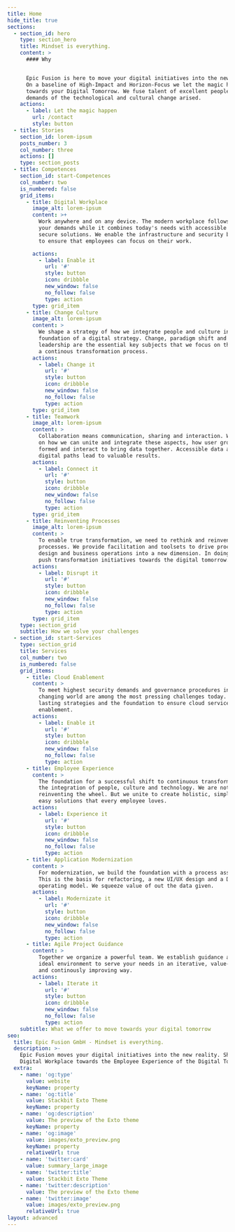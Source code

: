 ```yaml
---
title: Home
hide_title: true
sections:
  - section_id: hero
    type: section_hero
    title: Mindset is everything.
    content: >
      #### Why


      Epic Fusion is here to move your digital initiatives into the new reality.
      On a baseline of High-Impact and Horizon-Focus we let the magic happen 
      towards your Digital Tomorrow. We fuse talent of excellent people with the
      demands of the technological and cultural change arised.
    actions:
      - label: Let the magic happen
        url: /contact
        style: button
  - title: Stories
    section_id: lorem-ipsum
    posts_number: 3
    col_number: three
    actions: []
    type: section_posts
  - title: Competences
    section_id: start-Competences
    col_number: two
    is_numbered: false
    grid_items:
      - title: Digital Workplace
        image_alt: lorem-ipsum
        content: >+
          Work anywhere and on any device. The modern workplace follows you and
          your demands while it combines today's needs with accessible and
          secure solutions. We enable the infrastructure and security baselines
          to ensure that employees can focus on their work.

        actions:
          - label: Enable it
            url: '#'
            style: button
            icon: dribbble
            new_window: false
            no_follow: false
            type: action
        type: grid_item
      - title: Change Culture
        image_alt: lorem-ipsum
        content: >
          We shape a strategy of how we integrate people and culture into the
          foundation of a digital strategy. Change, paradigm shift and
          leadership are the essential key subjects that we focus on throughout
          a continous transformation process.
        actions:
          - label: Change it
            url: '#'
            style: button
            icon: dribbble
            new_window: false
            no_follow: false
            type: action
        type: grid_item
      - title: Teamwork
        image_alt: lorem-ipsum
        content: >
          Collaboration means communication, sharing and interaction. We focus
          on how we can unite and integrate these aspects, how user groups are
          formed and interact to bring data together. Accessible data and short
          digital paths lead to valuable results.
        actions:
          - label: Connect it
            url: '#'
            style: button
            icon: dribbble
            new_window: false
            no_follow: false
            type: action
        type: grid_item
      - title: Reinventing Processes
        image_alt: lorem-ipsum
        content: >
          To enable true transformation, we need to rethink and reinvent
          processes. We provide facilitation and toolsets to drive process
          design and business operations into a new dimension. In doing so, we
          push transformation initiatives towards the digital tomorrow.
        actions:
          - label: Disrupt it
            url: '#'
            style: button
            icon: dribbble
            new_window: false
            no_follow: false
            type: action
        type: grid_item
    type: section_grid
    subtitle: How we solve your challenges
  - section_id: start-Services
    type: section_grid
    title: Services
    col_number: two
    is_numbered: false
    grid_items:
      - title: Cloud Enablement
        content: >
          To meet highest security demands and governance procedures in a daily
          changing world are among the most pressing challenges today. We build
          lasting strategies and the foundation to ensure cloud service
          enablement.
        actions:
          - label: Enable it
            url: '#'
            style: button
            icon: dribbble
            new_window: false
            no_follow: false
            type: action
      - title: Employee Experience
        content: >
          The foundation for a successful shift to continuous transformation is
          the integration of people, culture and technology. We are not
          reinventing the wheel. But we unite to create holistic, simple and
          easy solutions that every employee loves.
        actions:
          - label: Experience it
            url: '#'
            style: button
            icon: dribbble
            new_window: false
            no_follow: false
            type: action
      - title: Application Modernization
        content: >
          For modernization, we build the foundation with a process assessment.
          This is the basis for refactoring, a new UI/UX design and a DevOps
          operating model. We squeeze value of out the data given.
        actions:
          - label: Modernizate it
            url: '#'
            style: button
            icon: dribbble
            new_window: false
            no_follow: false
            type: action
      - title: Agile Project Guidance
        content: >
          Together we organize a powerful team. We establish guidance and the
          ideal environment to serve your needs in an iterative, value-oriented
          and continously improving way.
        actions:
          - label: Iterate it
            url: '#'
            style: button
            icon: dribbble
            new_window: false
            no_follow: false
            type: action
    subtitle: What we offer to move towards your digital tomorrow
seo:
  title: Epic Fusion GmbH - Mindset is everything.
  description: >-
    Epic Fusion moves your digital initiatives into the new reality. Shape your
    Digital Workplace towards the Employee Experience of the Digital Tomorrow!
  extra:
    - name: 'og:type'
      value: website
      keyName: property
    - name: 'og:title'
      value: Stackbit Exto Theme
      keyName: property
    - name: 'og:description'
      value: The preview of the Exto theme
      keyName: property
    - name: 'og:image'
      value: images/exto_preview.png
      keyName: property
      relativeUrl: true
    - name: 'twitter:card'
      value: summary_large_image
    - name: 'twitter:title'
      value: Stackbit Exto Theme
    - name: 'twitter:description'
      value: The preview of the Exto theme
    - name: 'twitter:image'
      value: images/exto_preview.png
      relativeUrl: true
layout: advanced
---
```

